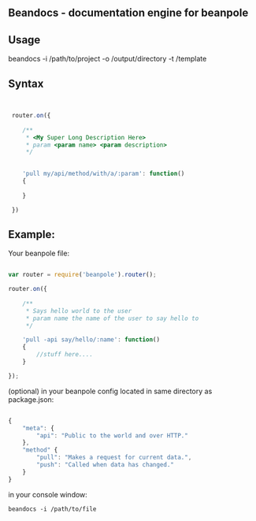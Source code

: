 Beandocs - documentation engine for beanpole
--------------------------------------------


Usage
-----

beandocs -i /path/to/project -o /output/directory -t /template

Syntax
------

```javascript


 router.on({
 	
 	/**
	 * <My Super Long Description Here>
	 * param <param name> <param description>
	 */

	
	'pull my/api/method/with/a/:param': function()
	{
		
	}

 })

 ````



Example:
--------

Your beanpole file:

```javascript

var router = require('beanpole').router();

router.on({
	
	/**
	 * Says hello world to the user
	 * param name the name of the user to say hello to
	 */

	'pull -api say/hello/:name': function()
	{
		//stuff here....
	}

});

```

(optional) in your beanpole config located in same directory as package.json: 


```javascript

{
	"meta": {
		"api": "Public to the world and over HTTP."
	},
	"method" {
		"pull": "Makes a request for current data.",
		"push": "Called when data has changed."
	}
}

```


in your console window:
	
	beandocs -i /path/to/file
